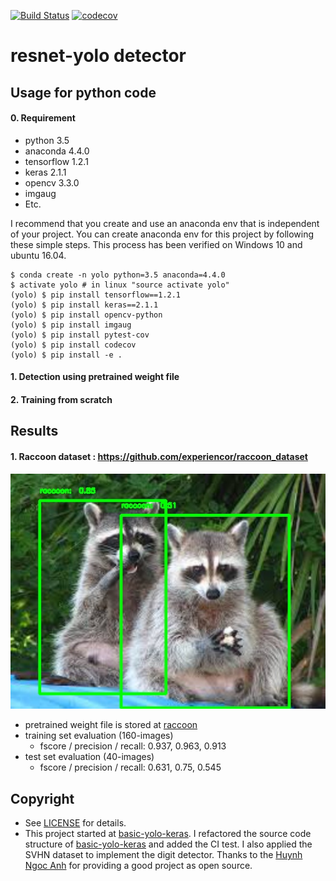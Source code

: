[![Build Status](https://travis-ci.org/penny4860/resnet-yolo.svg?branch=master)](https://travis-ci.org/penny4860/resnet-yolo) [![codecov](https://codecov.io/gh/penny4860/resnet-yolo/branch/master/graph/badge.svg)](https://codecov.io/gh/resnet-yolo)

# resnet-yolo detector

## Usage for python code

#### 0. Requirement

* python 3.5
* anaconda 4.4.0
* tensorflow 1.2.1
* keras 2.1.1
* opencv 3.3.0
* imgaug
* Etc.

I recommend that you create and use an anaconda env that is independent of your project. You can create anaconda env for this project by following these simple steps. This process has been verified on Windows 10 and ubuntu 16.04.

```
$ conda create -n yolo python=3.5 anaconda=4.4.0
$ activate yolo # in linux "source activate yolo"
(yolo) $ pip install tensorflow==1.2.1
(yolo) $ pip install keras==2.1.1
(yolo) $ pip install opencv-python
(yolo) $ pip install imgaug
(yolo) $ pip install pytest-cov
(yolo) $ pip install codecov
(yolo) $ pip install -e .
```

#### 1. Detection using pretrained weight file

#### 2. Training from scratch

## Results

#### 1. Raccoon dataset : https://github.com/experiencor/raccoon_dataset

<img src="images/raccoon-12.jpg">

* pretrained weight file is stored at [raccoon](https://drive.google.com/drive/folders/17Co0b5YDNVlWVfuTqygRY_U2qg8FwGmy)
* training set evaluation (160-images)
	* fscore / precision / recall: 0.937, 0.963, 0.913
* test set evaluation (40-images)
	* fscore / precision / recall: 0.631, 0.75, 0.545


## Copyright

* See [LICENSE](LICENSE) for details.
* This project started at [basic-yolo-keras](https://github.com/experiencor/basic-yolo-keras). I refactored the source code structure of [basic-yolo-keras](https://github.com/experiencor/basic-yolo-keras) and added the CI test. I also applied the SVHN dataset to implement the digit detector. Thanks to the [Huynh Ngoc Anh](https://github.com/experiencor) for providing a good project as open source.

